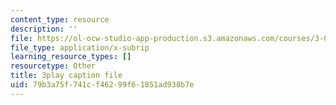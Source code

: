 ```yaml
---
content_type: resource
description: ''
file: https://ol-ocw-studio-app-production.s3.amazonaws.com/courses/3-021j-introduction-to-modeling-and-simulation-spring-2012/79b3a75f741cf46299f61851ad938b7e_bf5IWKhSWRo.srt
file_type: application/x-subrip
learning_resource_types: []
resourcetype: Other
title: 3play caption file
uid: 79b3a75f-741c-f462-99f6-1851ad938b7e
---
```


